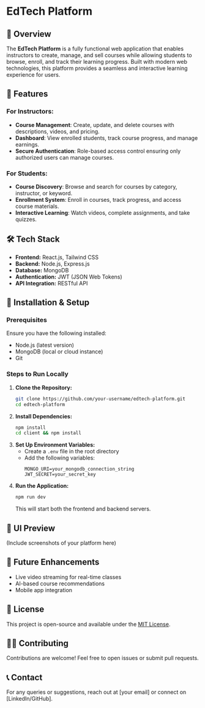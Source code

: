 # EdTech Platform

## 📌 Overview
The **EdTech Platform** is a fully functional web application that enables instructors to create, manage, and sell courses while allowing students to browse, enroll, and track their learning progress. Built with modern web technologies, this platform provides a seamless and interactive learning experience for users.

## 🚀 Features
### For Instructors:
- **Course Management**: Create, update, and delete courses with descriptions, videos, and pricing.
- **Dashboard**: View enrolled students, track course progress, and manage earnings.
- **Secure Authentication**: Role-based access control ensuring only authorized users can manage courses.

### For Students:
- **Course Discovery**: Browse and search for courses by category, instructor, or keyword.
- **Enrollment System**: Enroll in courses, track progress, and access course materials.
- **Interactive Learning**: Watch videos, complete assignments, and take quizzes.

## 🛠️ Tech Stack
- **Frontend:** React.js, Tailwind CSS
- **Backend:** Node.js, Express.js
- **Database:** MongoDB
- **Authentication:** JWT (JSON Web Tokens)
- **API Integration:** RESTful API

## 🔧 Installation & Setup
### Prerequisites
Ensure you have the following installed:
- Node.js (latest version)
- MongoDB (local or cloud instance)
- Git

### Steps to Run Locally
1. **Clone the Repository:**
   ```sh
   git clone https://github.com/your-username/edtech-platform.git
   cd edtech-platform
   ```
2. **Install Dependencies:**
   ```sh
   npm install
   cd client && npm install
   ```
3. **Set Up Environment Variables:**
   - Create a `.env` file in the root directory
   - Add the following variables:
     ```env
     MONGO_URI=your_mongodb_connection_string
     JWT_SECRET=your_secret_key
     ```
4. **Run the Application:**
   ```sh
   npm run dev
   ```
   This will start both the frontend and backend servers.

## 🎨 UI Preview
(Include screenshots of your platform here)

## 📌 Future Enhancements
- Live video streaming for real-time classes
- AI-based course recommendations
- Mobile app integration

## 📝 License
This project is open-source and available under the [MIT License](LICENSE).

## 👨‍💻 Contributing
Contributions are welcome! Feel free to open issues or submit pull requests.

## 📞 Contact
For any queries or suggestions, reach out at [your email] or connect on [LinkedIn/GitHub].

